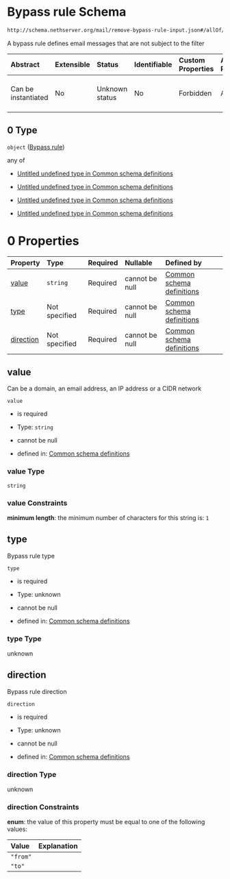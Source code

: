 # Bypass rule Schema

```txt
http://schema.nethserver.org/mail/remove-bypass-rule-input.json#/allOf/0
```

A bypass rule defines email messages that are not subject to the filter

| Abstract            | Extensible | Status         | Identifiable | Custom Properties | Additional Properties | Access Restrictions | Defined In                                                                                   |
| :------------------ | :--------- | :------------- | :----------- | :---------------- | :-------------------- | :------------------ | :------------------------------------------------------------------------------------------- |
| Can be instantiated | No         | Unknown status | No           | Forbidden         | Allowed               | none                | [remove-bypass-rule-input.json\*](mail/remove-bypass-rule-input.json "open original schema") |

## 0 Type

`object` ([Bypass rule](mail-defs-bypass-rule.md))

any of

* [Untitled undefined type in Common schema definitions](mail-defs-bypass-rule-anyof-0.md "check type definition")

* [Untitled undefined type in Common schema definitions](mail-defs-bypass-rule-anyof-1.md "check type definition")

* [Untitled undefined type in Common schema definitions](mail-defs-bypass-rule-anyof-2.md "check type definition")

* [Untitled undefined type in Common schema definitions](mail-defs-bypass-rule-anyof-3.md "check type definition")

# 0 Properties

| Property                | Type          | Required | Nullable       | Defined by                                                                                                                                                  |
| :---------------------- | :------------ | :------- | :------------- | :---------------------------------------------------------------------------------------------------------------------------------------------------------- |
| [value](#value)         | `string`      | Required | cannot be null | [Common schema definitions](mail-defs-bypass-rule-properties-value.md "http://schema.nethserver.org/mail.json#/$defs/bypass-rule/properties/value")         |
| [type](#type)           | Not specified | Required | cannot be null | [Common schema definitions](mail-defs-bypass-rule-properties-type.md "http://schema.nethserver.org/mail.json#/$defs/bypass-rule/properties/type")           |
| [direction](#direction) | Not specified | Required | cannot be null | [Common schema definitions](mail-defs-bypass-rule-properties-direction.md "http://schema.nethserver.org/mail.json#/$defs/bypass-rule/properties/direction") |

## value

Can be a domain, an email address, an IP address or a CIDR network

`value`

* is required

* Type: `string`

* cannot be null

* defined in: [Common schema definitions](mail-defs-bypass-rule-properties-value.md "http://schema.nethserver.org/mail.json#/$defs/bypass-rule/properties/value")

### value Type

`string`

### value Constraints

**minimum length**: the minimum number of characters for this string is: `1`

## type

Bypass rule type

`type`

* is required

* Type: unknown

* cannot be null

* defined in: [Common schema definitions](mail-defs-bypass-rule-properties-type.md "http://schema.nethserver.org/mail.json#/$defs/bypass-rule/properties/type")

### type Type

unknown

## direction

Bypass rule direction

`direction`

* is required

* Type: unknown

* cannot be null

* defined in: [Common schema definitions](mail-defs-bypass-rule-properties-direction.md "http://schema.nethserver.org/mail.json#/$defs/bypass-rule/properties/direction")

### direction Type

unknown

### direction Constraints

**enum**: the value of this property must be equal to one of the following values:

| Value    | Explanation |
| :------- | :---------- |
| `"from"` |             |
| `"to"`   |             |
